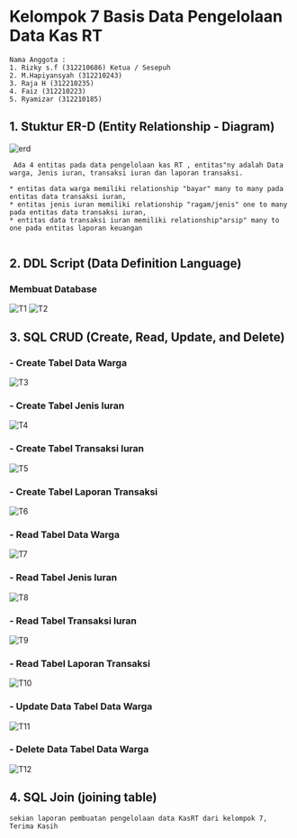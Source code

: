 # Kelompok 7 Basis Data Pengelolaan Data Kas RT

```
Nama Anggota :
1. Rizky s.f (312210686) Ketua / Sesepuh
2. M.Hapiyansyah (312210243)
3. Raja H (312210235)
4. Faiz (312210223) 
5. Ryamizar (312210185)

```
## 1. Stuktur ER-D (Entity Relationship - Diagram)

![erd](ER-D/erd.jpg)

```
 Ada 4 entitas pada data pengelolaan kas RT , entitas"ny adalah Data warga, Jenis iuran, transaksi iuran dan laporan transaksi.

* entitas data warga memiliki relationship "bayar" many to many pada entitas data transaksi iuran, 
* entitas jenis iuran memiliki relationship "ragam/jenis" one to many pada entitas data transaksi iuran, 
* entitas data transaksi iuran memiliki relationship"arsip" many to one pada entitas laporan keuangan


```
## 2. DDL Script (Data Definition Language)

### Membuat Database

![T1](poto/T1.png)
![T2](poto/T2.png)

## 3. SQL CRUD (Create, Read, Update, and Delete)

### - Create Tabel Data Warga

![T3](poto/T3.png)

### - Create Tabel Jenis Iuran

![T4](poto/T4.png)

### - Create Tabel Transaksi Iuran

![T5](poto/T5.png)

### - Create Tabel Laporan Transaksi 

![T6](poto/T6.png)

### - Read Tabel Data Warga 

![T7](poto/T7.png)

### - Read Tabel Jenis Iuran

![T8](poto/T8.png)

### - Read Tabel Transaksi Iuran

![T9](poto/T9.png)

### - Read Tabel Laporan Transaksi

![T10](poto/T10.png)

### - Update Data Tabel Data Warga

![T11](poto/T11.png)

### - Delete Data Tabel Data Warga 

![T12](poto/T12.png)

## 4. SQL Join (joining table)

```
sekian laporan pembuatan pengelolaan data KasRT dari kelompok 7, 
Terima Kasih

```
